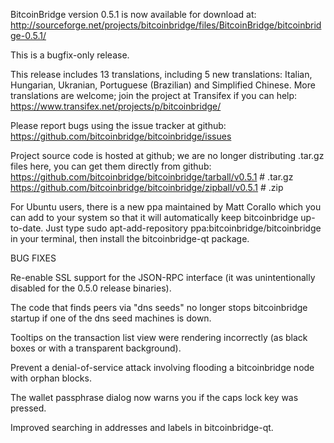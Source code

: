 BitcoinBridge version 0.5.1 is now available for download at:
http://sourceforge.net/projects/bitcoinbridge/files/BitcoinBridge/bitcoinbridge-0.5.1/

This is a bugfix-only release.

This release includes 13 translations, including 5 new translations:
Italian, Hungarian, Ukranian, Portuguese (Brazilian) and Simplified Chinese.
More translations are welcome; join the project at Transifex if you can help:
https://www.transifex.net/projects/p/bitcoinbridge/

Please report bugs using the issue tracker at github:
https://github.com/bitcoinbridge/bitcoinbridge/issues

Project source code is hosted at github; we are no longer
distributing .tar.gz files here, you can get them
directly from github:
https://github.com/bitcoinbridge/bitcoinbridge/tarball/v0.5.1  # .tar.gz
https://github.com/bitcoinbridge/bitcoinbridge/zipball/v0.5.1  # .zip

For Ubuntu users, there is a new ppa maintained by Matt Corallo which
you can add to your system so that it will automatically keep
bitcoinbridge up-to-date.  Just type
sudo apt-add-repository ppa:bitcoinbridge/bitcoinbridge
in your terminal, then install the bitcoinbridge-qt package.


BUG FIXES

Re-enable SSL support for the JSON-RPC interface (it was unintentionally
disabled for the 0.5.0 release binaries).

The code that finds peers via "dns seeds" no longer stops bitcoinbridge startup
if one of the dns seed machines is down.

Tooltips on the transaction list view were rendering incorrectly (as black boxes
or with a transparent background).

Prevent a denial-of-service attack involving flooding a bitcoinbridge node with
orphan blocks.

The wallet passphrase dialog now warns you if the caps lock key was pressed.

Improved searching in addresses and labels in bitcoinbridge-qt.
